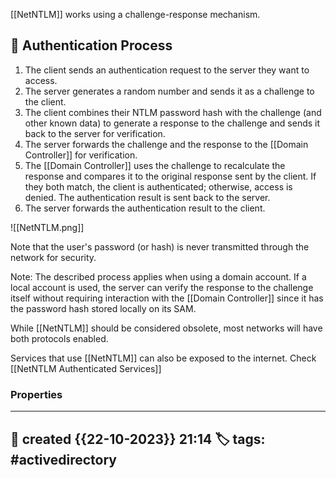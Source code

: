 
[[NetNTLM]] works using a challenge-response mechanism. 


##  📗 Authentication Process 

1. The client sends an authentication request to the server they want to access.
2. The server generates a random number and sends it as a challenge to the client.
3. The client combines their NTLM password hash with the challenge (and other known data) to generate a response to the challenge and sends it back to the server for verification.
4. The server forwards the challenge and the response to the [[Domain Controller]] for verification.
5. The [[Domain Controller]] uses the challenge to recalculate the response and compares it to the original response sent by the client. If they both match, the client is authenticated; otherwise, access is denied. The authentication result is sent back to the server.
6. The server forwards the authentication result to the client.

![[NetNTLM.png]]

Note that the user's password (or hash) is never transmitted through the network for security.

Note: The described process applies when using a domain account. If a local account is used, the server can verify the response to the challenge itself without requiring interaction with the [[Domain Controller]] since it has the password hash stored locally on its SAM.

While [[NetNTLM]] should be considered obsolete, most networks will have both protocols enabled.

Services that use [[NetNTLM]] can also be exposed to the internet. Check [[NetNTLM Authenticated Services]]


### Properties
---
📆 created   {{22-10-2023}} 21:14
🏷️ tags: #activedirectory   
---

